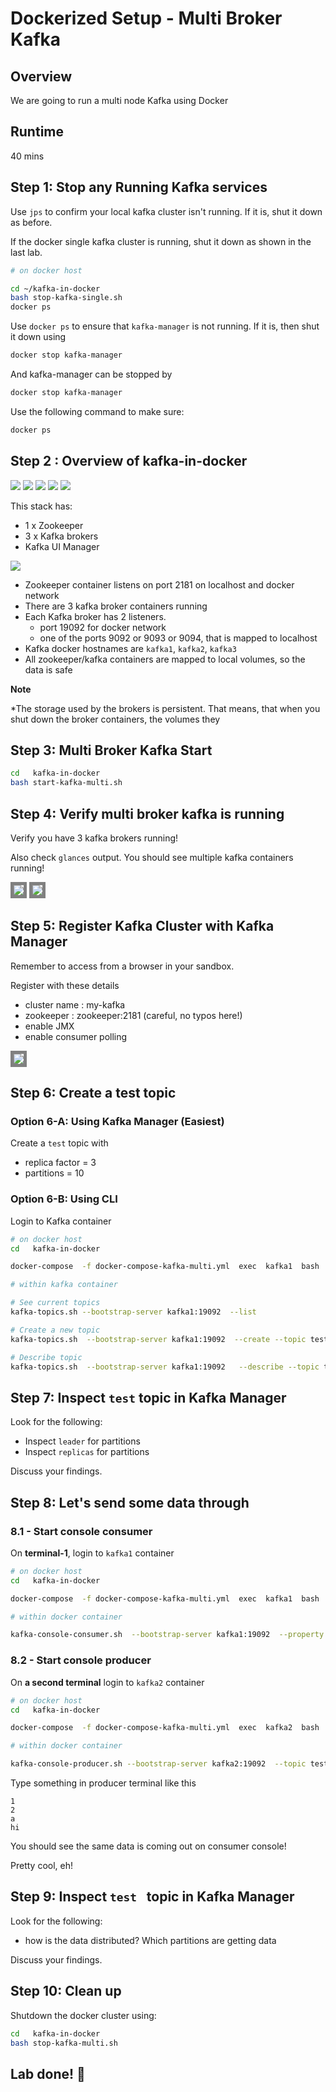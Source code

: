 <link rel='stylesheet' href='assets/css/main.css'/>

# Dockerized Setup - Multi Broker Kafka

## Overview

We are going to run a multi node Kafka using Docker

## Runtime

40 mins

## Step 1: Stop any Running Kafka services

Use `jps` to confirm your local kafka cluster isn't running. If it is, shut it down as before.

If the docker single kafka cluster is running, shut it down as shown in the last lab.

```bash
# on docker host

cd ~/kafka-in-docker
bash stop-kafka-single.sh
docker ps
```

Use `docker ps` to ensure that `kafka-manager` is not running. If it is, then shut it down using

```bash
docker stop kafka-manager
```

And kafka-manager can be stopped by

```bash
docker stop kafka-manager
```

Use the following command to make sure:

```bash
docker ps
```

## Step 2 : Overview of kafka-in-docker

![](images/z1.png)
![](images/k1.png)
![](images/k1.png)
![](images/k1.png)
![](images/km1.png)

This stack has:

- 1 x Zookeeper
- 3 x Kafka brokers
- Kafka UI Manager


![](images/kafka-in-docker-1.svg) 

* Zookeeper container listens on port 2181 on localhost and docker network
* There are 3 kafka broker containers running
* Each Kafka broker has 2 listeners.
    - port 19092 for docker network
    - one of the ports 9092 or 9093 or 9094, that is mapped to localhost
* Kafka docker hostnames are `kafka1`, `kafka2`, `kafka3`
* All zookeeper/kafka containers are mapped to local volumes, so the data is safe

**Note**

*The storage used by the brokers is persistent. That means, that when you shut down the broker containers, the volumes they 

## Step 3: Multi Broker Kafka Start

```bash
cd   kafka-in-docker
bash start-kafka-multi.sh
```


## Step 4: Verify multi broker kafka is running


Verify you have 3 kafka brokers running!

Also check `glances` output.  You should see multiple kafka containers running!

<img src="assets/images/glances-1.png" style="border: 5px solid grey ; max-width:100%;" />

<img src="assets/images/glances-2.png" style="border: 5px solid grey ; max-width:100%;" />


## Step 5: Register Kafka Cluster with Kafka Manager

Remember to access from a browser in your sandbox.

Register with these details

- cluster name : my-kafka
- zookeeper :  zookeeper:2181  (careful, no typos here!)
- enable JMX
- enable consumer polling

<img src="assets/images/kafka-manager-multi-1.png" style="border: 5px solid grey ; max-width:100%;" />


## Step 6: Create a test topic

### Option 6-A: Using Kafka Manager (Easiest)

Create a `test` topic with

- replica factor = 3
- partitions = 10


### Option 6-B: Using CLI

Login to Kafka container

```bash
# on docker host
cd   kafka-in-docker

docker-compose  -f docker-compose-kafka-multi.yml  exec  kafka1  bash
```

```bash
# within kafka container

# See current topics
kafka-topics.sh --bootstrap-server kafka1:19092  --list

# Create a new topic
kafka-topics.sh  --bootstrap-server kafka1:19092  --create --topic test --replication-factor 3  --partitions 10

# Describe topic
kafka-topics.sh  --bootstrap-server kafka1:19092   --describe --topic test 
```

## Step 7: Inspect `test` topic in Kafka Manager

Look for the following:

- Inspect `leader` for partitions
- Inspect `replicas` for partitions

Discuss your findings.

## Step 8: Let's send some data through

### 8.1 - Start console consumer

On **terminal-1**, login to `kafka1` container

```bash
# on docker host
cd   kafka-in-docker

docker-compose  -f docker-compose-kafka-multi.yml  exec  kafka1  bash
```

```bash
# within docker container

kafka-console-consumer.sh  --bootstrap-server kafka1:19092  --property print.key=true --property key.separator=":"  --topic test
```

### 8.2 - Start console producer

On **a second terminal**  login to `kafka2` container

```bash
# on docker host
cd   kafka-in-docker

docker-compose  -f docker-compose-kafka-multi.yml  exec  kafka2  bash
```

```bash
# within docker container

kafka-console-producer.sh --bootstrap-server kafka2:19092  --topic test
```

Type something in producer terminal like this

```
1
2
a
hi
```

You should see the same data is coming out on consumer console!

Pretty cool, eh!


## Step 9: Inspect `test ` topic in Kafka Manager

Look for the following:

- how is the data distributed?  Which partitions are getting data

Discuss your findings.

## Step 10: Clean up

Shutdown the docker cluster using:

```bash
cd   kafka-in-docker
bash stop-kafka-multi.sh
```

## Lab done! 👏  
